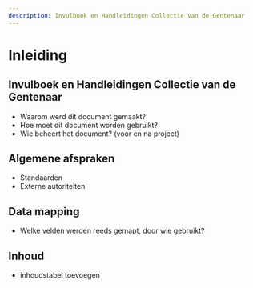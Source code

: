 ```yaml
---
description: Invulboek en Handleidingen Collectie van de Gentenaar
---
```


# Inleiding

## Invulboek en Handleidingen Collectie van de Gentenaar

* Waarom werd dit document gemaakt?
* Hoe moet dit document worden gebruikt?
* Wie beheert het document? \(voor en na project\)

## Algemene afspraken

* Standaarden
* Externe autoriteiten

## Data mapping

* Welke velden werden reeds gemapt, door wie gebruikt?

## Inhoud

* inhoudstabel toevoegen



